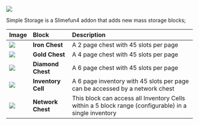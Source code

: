 ![](https://github.com/Sefiraat/Simple-Storage/blob/master/Images/logo/logo_large.png?raw=true)

Simple Storage is a Slimefun4 addon that adds new mass storage blocks;

|Image |Block |Description |
|:---|:---|:---|
|![](https://github.com/Sefiraat/Simple-Storage/blob/master/Images/wiki/items/chest_iron.png?raw=true)|**Iron Chest** | A 2 page chest with 45 slots per page |
|![](https://github.com/Sefiraat/Simple-Storage/blob/master/Images/wiki/items/chest_gold.png?raw=true)|**Gold Chest** | A 4 page chest with 45 slots per page |
|![](https://github.com/Sefiraat/Simple-Storage/blob/master/Images/wiki/items/chest_diamond.png?raw=true)|**Diamond Chest** | A 6 page chest with 45 slots per page |
|![](https://github.com/Sefiraat/Simple-Storage/blob/master/Images/wiki/items/inventory_cell_basic.png?raw=true)|**Inventory Cell** | A 6 page inventory with 45 slots per page can be accessed by a network chest |
|![](https://github.com/Sefiraat/Simple-Storage/blob/master/Images/wiki/items/chest_master.png?raw=true)|**Network Chest** | This block can access all Inventory Cells within a 5 block range (configurable) in a single inventory |
